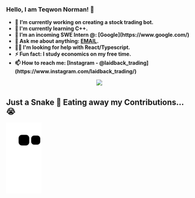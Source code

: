 ### Hello, I am Teqwon Norman! 👋

<div>
<p align="center"><ul>
            <li>🔭 <b>I’m currently working on creating a stock trading bot.</li>
            <li>🎯 <b>I'm currently learning C++.</li>
            <li>🤔 <b>I’m an incoming SWE Intern @</b>: [Google](https://www.google.com/)</li>
            <li>💬 <b>Ask me about anything</b>: <a href="mailto:teqwon.norman96@gmail.com">EMAIL</a>.</li>
            <li>👨‍💻 <b>I'm looking for help with React/Typescript.</li>
            <li>⚡ <b>Fun fact: I study economics on my free time.</li>
            <li>📫 <b>How to reach me: [Instagram - @laidback_trading](https://www.instagram.com/laidback_trading/)</li>
</ul></p>
</div>

<p align="center"><img src="https://github-readme-stats.vercel.app/api?username=Teqwon-Norman&show_icons=true&theme=great-gatsby" /></p>

        
## Just a Snake 🐍 Eating away my Contributions...😭
![snake gif](https://raw.githubusercontent.com/avinash-218/avinash-218/output/github-contribution-grid-snake.svg)

            
